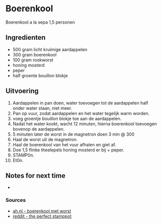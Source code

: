 # Boerenkool

Boerenkool a la sepa
1,5 personen

## Ingredienten

* 500 gram licht kruimige aardappelen
* 300 gram boerenkool
* 100 gram rookworst
* honing mosterd
* peper
* half groente bouillon blokje

## Uitvoering

1. Aardappelen in pan doen, water toevoegen tot de aardappelen half onder water staan, niet meer.
2. Pan op vuur, zodat aardappelen en het water tegelijk warm worden.
3. voeg groentje bouillon blokje toe aan de aardappelen.
4. Nadat het water kookt, wacht 12 minuten, hierna boerenkool toevoegen bovenop de aardappelen.
5. 5 minuten later de worst in de magnetron doen 3 min @ 300
6. Haal de worst uit de magnetron.
7. Haal de boerenkool van het vuur afhalen en giet af.
8. Doe 1,5 flinke theelepels honing mosterd er bij + peper.
9. STAMP0n.
10. Et0n.

## Notes for next time

* 

### Sources
* [ah.nl - boerenkool met worst](https://www.ah.nl/allerhande/recept/R-R591854/boerenkool-met-worst)
* [reddit - the perfect stamppot](https://www.reddit.com/r/thenetherlands/comments/j3s226/the_perfect_stamppot_myth_or_reality/)